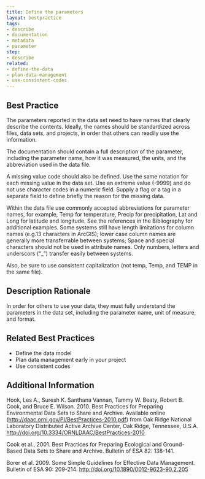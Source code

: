 ```yaml
---
title: Define the parameters
layout: bestpractice
tags:
- describe
- documentation
- metadata
- parameter
step:
- describe
related:
- define-the-data
- plan-data-management
- use-consistent-codes
---
```


## Best Practice
The parameters reported in the data set need to have names that clearly describe the contents. Ideally, the names should be standardized across files, data sets, and projects, in order that others can readily use the information.

The documentation should contain a full description of the parameter, including the parameter name, how it was measured, the units, and the abbreviation used in the data file.

A missing value code should also be defined. Use the same notation for each missing value in the data set. Use an extreme value (-9999) and do not use character codes in a numeric field. Supply a flag or a tag in a separate field to define briefly the reason for the missing data.

Within the data file use commonly accepted abbreviations for parameter names, for example, Temp for temperature, Precip for precipitation, Lat and Long for latitude and longitude. See the references in the Bibliography for additional examples. Some systems still have length limitations for column names (e.g.13 characters in ArcGIS); lower case column names are generally more transferrable between systems; Space and special characters should not be used in attribute names. Only numbers, letters and underscors (“_”) transfer easily between systems.

Also, be sure to use consistent capitalization (not temp, Temp, and TEMP in the same file).

## Description Rationale
In order for others to use your data, they must fully understand the parameters in the data set, including the parameter name, unit of measure, and format.

## Related Best Practices
- Define the data model
- Plan data management early in your project
- Use consistent codes

## Additional Information
Hook, Les A., Suresh K. Santhana Vannan, Tammy W. Beaty, Robert B. Cook, and Bruce E. Wilson. 2010. Best Practices for Preparing Environmental Data Sets to Share and Archive. Available online (http://daac.ornl.gov/PI/BestPractices-2010.pdf) from Oak Ridge National Laboratory Distributed Active Archive Center, Oak Ridge, Tennessee, U.S.A. http://doi.org/10.3334/ORNLDAAC/BestPractices-2010

Cook et al., 2001. Best Practices for Preparing Ecological and Ground-Based Data Sets to Share and Archive. Bulletin of ESA 82: 138-141.

Borer et al. 2009. Some Simple Guidelines for Effective Data Management. Bulletin of ESA 90: 209-214. http://doi.org/10.1890/0012-9623-90.2.205
